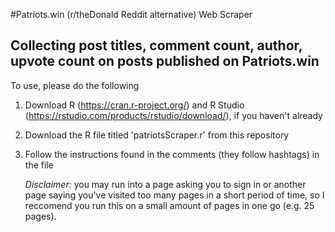 #Patriots.win (r/theDonald Reddit alternative) Web Scraper
## Collecting post titles, comment count, author, upvote count on posts published on Patriots.win

To use, please do the following
1. Download R (https://cran.r-project.org/) and R Studio (https://rstudio.com/products/rstudio/download/), if you haven't already
2. Download the R file titled 'patriotsScraper.r' from this repository
3. Follow the instructions found in the comments (they follow hashtags) in the file

	*Disclaimer:* you may run into a page asking you to sign in or another page saying you've visited too many pages in a short period of time, so I reccomend you run this on a small amount of pages in one go (e.g. 25 pages).
